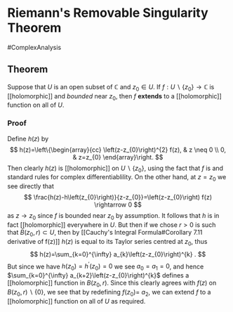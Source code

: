 # Riemann's Removable Singularity Theorem
#ComplexAnalysis 

## Theorem
Suppose that $U$ is an open subset of $\mathbb{C}$ and $z_{0} \in U$. If $f: U \backslash\left\{z_{0}\right\} \rightarrow \mathbb{C}$ is [[holomorphic]] and *bounded* near $z_{0}$, then $f$ **extends** to a [[holomorphic]] function on all of $U$.
### Proof
Define $h(z)$ by
$$
h(z)=\left\{\begin{array}{cc}
\left(z-z_{0}\right)^{2} f(z), & z \neq 0 \\
0, & z=z_{0}
\end{array}\right.
$$
Then clearly $h(z)$ is [[holomorphic]] on $U \backslash\left\{z_{0}\right\}$, using the fact that $f$ is and standard rules for complex differentiablility. On the other hand, at $z=z_{0}$ we see directly that
$$
\frac{h(z)-h\left(z_{0}\right)}{z-z_{0}}=\left(z-z_{0}\right) f(z) \rightarrow 0
$$
as $z \rightarrow z_{0}$ since $f$ is bounded near $z_{0}$ by assumption. It follows that $h$ is in fact [[holomorphic]] everywhere in $U$. But then if we chose $r>0$ is such that $\bar{B}\left(z_{0}, r\right) \subset U$, then by [[Cauchy's Integral Formula#Corollary 7.11 derivative of f(z)]] $h(z)$ is equal to its Taylor series centred at $z_{0}$, thus
$$
h(z)=\sum_{k=0}^{\infty} a_{k}\left(z-z_{0}\right)^{k} .
$$
But since we have $h\left(z_{0}\right)=h^{\prime}\left(z_{0}\right)=0$ we see $a_{0}=a_{1}=0$, and hence $\sum_{k=0}^{\infty} a_{k+2}\left(z-z_{0}\right)^{k}$ defines a [[holomorphic]] function in $B\left(z_{0}, r\right)$. Since this clearly agrees with $f(z)$ on $B\left(z_{0}, r\right) \backslash\{0\}$, we see that by redefining $f\left(z_{0}\right)=$ $a_{2}$, we can extend $f$ to a [[holomorphic]] function on all of $U$ as required.